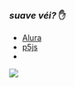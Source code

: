 ### _suave véi?_ ✋
- [Alura](https://www.alura.com.br)
- [p5js](https://editor.p5js.org/)
- 
![](https://media.tenor.com/uiP1hkZhfZIAAAAd/chavo-seu-madruga.gif)
